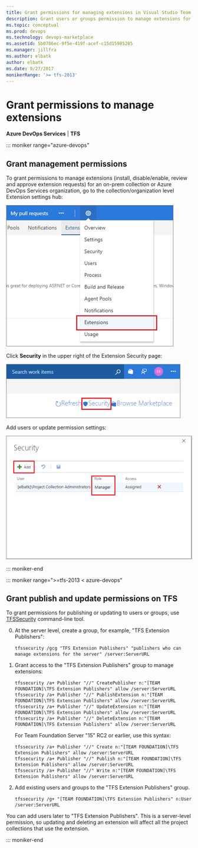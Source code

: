 ```yaml
---
title: Grant permissions for managing extensions in Visual Studio Team Foundation Server (TFS)
description: Grant users or groups permission to manage extensions for Team Foundation Server
ms.topic: conceptual
ms.prod: devops
ms.technology: devops-marketplace
ms.assetid: 5b0786ec-9f5e-419f-acef-c15d15985285
ms.manager: jillfra
ms.author: elbatk
author: elbatk
ms.date: 9/27/2017
monikerRange: '>= tfs-2013'
---
```


 

# Grant permissions to manage extensions

**Azure DevOps Services** | **TFS** 

::: moniker range="azure-devops"

## Grant management permissions 

To grant permissions to manage extensions (install, disable/enable, review and approve extension requests) for an on-prem collection or Azure DevOps Services organization, go to the collection/organization level Extension settings hub:

![Extension settings hub](../_img/manage-permissions/extensions-settings.png)

Click **Security** in the upper right of the Extension Security page:

![Extension security button](../_img/manage-permissions/extensions-security-button.png)

Add users or update permission settings:

![Extension security](../_img/manage-permissions/extensions-security.png)

::: moniker-end

::: moniker range=">=tfs-2013 < azure-devops"

## Grant publish and update permissions on TFS

To grant permissions for publishing or updating to users or groups, use [TFSSecurity](/azure/devops/server/command-line/tfssecurity-cmd#permissions) command-line tool.

0.	At the server level, create a group, for example, "TFS Extension Publishers":

    ```
    tfssecurity /gcg "TFS Extension Publishers" "publishers who can manage extensions for the server" /server:ServerURL
    ```

0. 	Grant access to the "TFS Extension Publishers" group to manage extensions:

    ```
    tfssecurity /a+ Publisher "//" CreatePublisher n:"[TEAM FOUNDATION]\TFS Extension Publishers" allow /server:ServerURL
    tfssecurity /a+ Publisher "//" PublishExtension n:"[TEAM FOUNDATION]\TFS Extension Publishers" allow /server:ServerURL
    tfssecurity /a+ Publisher "//" UpdateExtension n:"[TEAM FOUNDATION]\TFS Extension Publishers" allow /server:ServerURL
    tfssecurity /a+ Publisher "//" DeleteExtension n:"[TEAM FOUNDATION]\TFS Extension Publishers" allow /server:ServerURL
    ```

    For Team Foundation Server "15" RC2 or earlier, use this syntax:

    ```
    tfssecurity /a+ Publisher "//" Create n:"[TEAM FOUNDATION]\TFS Extension Publishers" allow /server:ServerURL
    tfssecurity /a+ Publisher "//" Publish n:"[TEAM FOUNDATION]\TFS Extension Publishers" allow /server:ServerURL
    tfssecurity /a+ Publisher "//" Write n:"[TEAM FOUNDATION]\TFS Extension Publishers" allow /server:ServerURL
    ```

0. Add existing users and groups to the "TFS Extension Publishers" group.

    ```
    tfssecurity /g+ "[TEAM FOUNDATION]\TFS Extension Publishers" n:User /server:ServerURL
    ```

You can add users later to "TFS Extension Publishers". This is a server-level permission, 
so updating and deleting an extension will affect all the project collections that use the extension.

::: moniker-end
